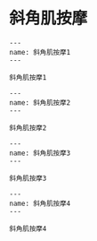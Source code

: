 # 斜角肌按摩

```{figure} /_static/img/2022-02-02-14-45-59.png
---
name: 斜角肌按摩1
---

斜角肌按摩1
```

```{figure} /_static/img/2022-02-02-14-48-12.png
---
name: 斜角肌按摩2
---

斜角肌按摩2
```

```{figure} /_static/img/2022-02-02-14-48-37.png
---
name: 斜角肌按摩3
---

斜角肌按摩3
```

```{figure} /_static/img/2022-02-02-14-49-10.png
---
name: 斜角肌按摩4
---

斜角肌按摩4
```